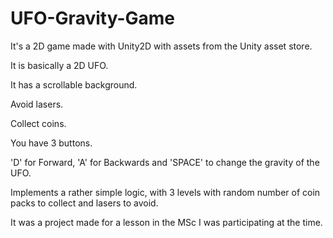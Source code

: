 # UFO-Gravity-Game
It's a 2D game made with Unity2D with assets from the Unity asset store.

It is basically a 2D UFO.

It has a scrollable background.

Avoid lasers.

Collect coins.

You have 3 buttons.

'D' for Forward, 'A' for Backwards and 'SPACE' to change the gravity of the UFO.

Implements a rather simple logic, with 3 levels with random number of coin packs to collect and lasers to avoid.

It was a project made for a lesson in the MSc I was participating at the time.

